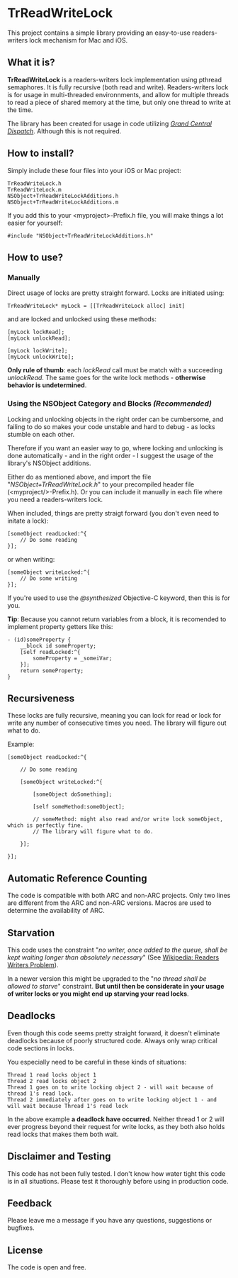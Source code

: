 # TrReadWriteLock

This project contains a simple library providing an easy-to-use readers-writers lock mechanism for Mac and iOS.

## What it is?
**TrReadWriteLock** is a readers-writers lock implementation using pthread semaphores. It is fully recursive (both read and write). Readers-writers lock is for usage in multi-threaded environnments, and allow for multiple threads to read a piece of shared memory at the time, but only one thread to write at the time.

The library has been created for usage in code utilizing *[Grand Central Dispatch](http://en.wikipedia.org/wiki/Grand_Central_Dispatch)*. Although this is not required.

## How to install?

Simply include these four files into your iOS or Mac project:

    TrReadWriteLock.h
    TrReadWriteLock.m
    NSObject+TrReadWriteLockAdditions.h
    NSObject+TrReadWriteLockAdditions.m

If you add this to your \<myproject\>-Prefix.h file, you will make things a lot easier for yourself:

    #include "NSObject+TrReadWriteLockAdditions.h"

## How to use?

### Manually

Direct usage of locks are pretty straight forward. Locks are initiated using:

    TrReadWriteLock* myLock = [[TrReadWriteLock alloc] init]

and are locked and unlocked using these methods:

    [myLock lockRead];
    [myLock unlockRead];
    
    [myLock lockWrite];
    [myLock unlockWrite];

**Only rule of thumb**: each *lockRead* call must be match with a succeeding *unlockRead*. The same goes for the write lock methods - **otherwise behavior is undetermined**.

### Using the NSObject Category and Blocks *(Recommended)*

Locking and unlocking objects in the right order can be cumbersome, and failing to do so makes your code unstable and hard to debug - as locks stumble on each other.

Therefore if you want an easier way to go, where locking and unlocking is done automatically - and in the right order - I suggest the usage of the library's NSObject additions.

Either do as mentioned above, and import the file "*NSObject+TrReadWriteLock.h*" to your precompiled header file (\<myproject/>-Prefix.h). Or you can include it manually in each file where you need a readers-writers lock.

When included, things are pretty straigt forward (you don't even need to initate a lock):

    [someObject readLocked:^{
    	// Do some reading
    }];

or when writing:

    [someObject writeLocked:^{
        // Do some writing
    }];
    

If you're used to use the *@synthesized* Objective-C keyword, then this is for you.

**Tip**: Because you cannot return variables from a block, it is recomended to implement property getters like this:

    - (id)someProperty {
        __block id someProperty;
        [self readLocked:^{
            someProperty = _someiVar;
        }];
        return someProperty;
    }

## Recursiveness

These locks are fully recursive, meaning you can lock for read or lock for write any number of consecutive times you need. The library will figure out what to do.

Example:

    [someObject readLocked:^{
    	
    	// Do some reading
    	
    	[someObject writeLocked:^{
    		
    		[someObject doSomething];
    		
	    	[self someMethod:someObject];
	    	
	    	// someMethod: might also read and/or write lock someObject, which is perfectly fine.
	    	// The library will figure what to do.
	    	
    	}];
    	
    }];

## Automatic Reference Counting

The code is compatible with both ARC and non-ARC projects. Only two lines are different from the ARC and non-ARC versions. Macros are used to determine the availability of ARC.

## Starvation

This code uses the constraint "*no writer, once added to the queue, shall be kept waiting longer than absolutely necessary*" (See [Wikipedia: Readers Writers Problem](http://en.wikipedia.org/wiki/Readers-writers_problem)).

In a newer version this might be upgraded to the "*no thread shall be allowed to starve*" constraint. **But until then be considerate in your usage of writer locks or you might end up starving your read locks**.

## Deadlocks

Even though this code seems pretty straight forward, it doesn't eliminate deadlocks because of poorly structured code. Always only wrap critical code sections in locks.

You especially need to be careful in these kinds of situations:

    Thread 1 read locks object 1
    Thread 2 read locks object 2
    Thread 1 goes on to write locking object 2 - will wait because of thread 1's read lock.
    Thread 2 immediately after goes on to write locking object 1 - and will wait because Thread 1's read lock
    
In the above example **a deadlock have occurred**. Neither thread 1 or 2 will ever progress beyond their request for write locks, as they both also holds read locks that makes them both wait.

## Disclaimer and Testing

This code has not been fully tested. I don't know how water tight this code is in all situations. Please test it thoroughly before using in production code.

## Feedback

Please leave me a message if you have any questions, suggestions or bugfixes.

## License

The code is open and free.